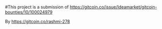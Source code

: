 #This project is a submission of https://gitcoin.co/issue/Ideamarket/gitcoin-bounties/10/100024979

By https://gitcoin.co/rashmi-278

